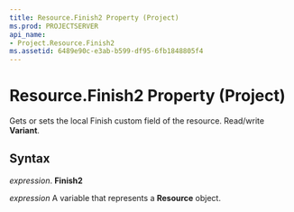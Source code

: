 ```yaml
---
title: Resource.Finish2 Property (Project)
ms.prod: PROJECTSERVER
api_name:
- Project.Resource.Finish2
ms.assetid: 6489e90c-e3ab-b599-df95-6fb1848805f4
---
```



# Resource.Finish2 Property (Project)

Gets or sets the local Finish custom field of the resource. Read/write  **Variant**.


## Syntax

 _expression_. **Finish2**

 _expression_ A variable that represents a **Resource** object.


